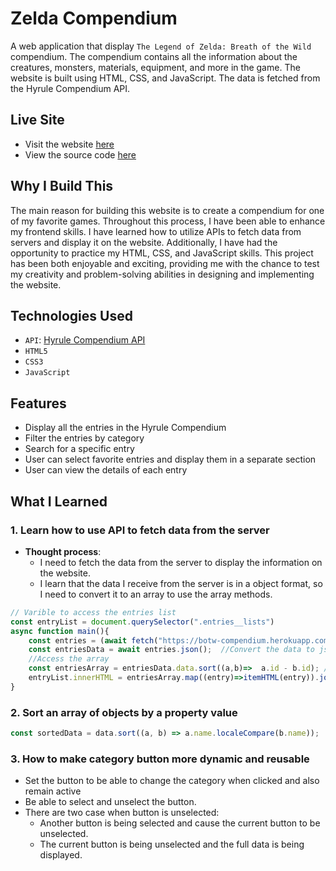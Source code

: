 # Zelda Compendium
A web application that display `The Legend of Zelda: Breath of the Wild` compendium. The compendium contains all the information about the creatures, monsters, materials, equipment, and more in the game. The website is built using HTML, CSS, and JavaScript. The data is fetched from the Hyrule Compendium API.
## Live Site
- Visit the website [here](https://nguyencatnguyen.github.io/Zelda-Wiki/index.html)
- View the source code [here](https://github.com/NguyenCatNguyen/Zelda-Wiki)

## Why I Build This
The main reason for building this website is to create a compendium for one of my favorite games. Throughout this process, I have been able to enhance my frontend skills. I have learned how to utilize APIs to fetch data from servers and display it on the website. Additionally, I have had the opportunity to practice my HTML, CSS, and JavaScript skills. This project has been both enjoyable and exciting, providing me with the chance to test my creativity and problem-solving abilities in designing and implementing the website.
## Technologies Used
- `API`: [Hyrule Compendium API](https://github.com/gadhagod/Hyrule-Compendium-API)
- `HTML5`
- `CSS3`
- `JavaScript`
## Features
- Display all the entries in the Hyrule Compendium
- Filter the entries by category
- Search for a specific entry
- User can select favorite entries and display them in a separate section
- User can view the details of each entry
## What I Learned
### 1. Learn how to use API to fetch data from the server
- **Thought process**:
  - I need to fetch the data from the server to display the information on the website.
  - I learn that the data I receive from the server is in a object format, so I need to convert it to an array to use the array methods.
```javascript
// Varible to access the entries list
const entryList = document.querySelector(".entries__lists")
async function main(){
    const entries = (await fetch("https://botw-compendium.herokuapp.com/api/v3/compendium/all"));
    const entriesData = await entries.json();  //Convert the data to json format 
    //Access the array
    const entriesArray = entriesData.data.sort((a,b)=>  a.id - b.id); //Sort  array in order
    entryList.innerHTML = entriesArray.map((entry)=>itemHTML(entry)).join("");
}
```

### 2. Sort an array of objects by a property value
```javascript
const sortedData = data.sort((a, b) => a.name.localeCompare(b.name));
```

### 3. How to make category button more dynamic and reusable
- Set the button to be able to change the category when clicked and also remain active
- Be able to select and unselect the button.
- There are two case when button is unselected:
    - Another button is being selected and cause the current button to be unselected.
    - The current button is being unselected and the full data is being displayed. 


